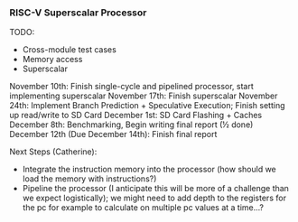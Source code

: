 ### RISC-V Superscalar Processor

TODO:
 - Cross-module test cases
 - Memory access
 - Superscalar

November 10th: Finish single-cycle and pipelined processor, start implementing superscalar
November 17th: Finish superscalar
November 24th: Implement Branch Prediction + Speculative Execution; Finish setting up read/write to SD Card
December 1st: SD Card Flashing + Caches
December 8th: Benchmarking, Begin writing final report (½ done)
December 12th (Due December 14th): Finish final report

Next Steps (Catherine):
- Integrate the instruction memory into the processor (how should we load the memory with instructions?)
- Pipeline the processor (I anticipate this will be more of a challenge than we expect logistically); we might need to add depth to the registers for the pc for example to calculate on multiple pc values at a time...?